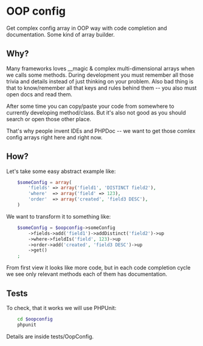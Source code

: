 # OOP config

Get complex config array in OOP way with code completion and documentation. Some kind of array builder.

## Why?

Many frameworks loves __magic & complex multi-dimensional arrays when we calls some methods.
During development you must remember all those trivia and details instead of just thinking on your problem.
Also bad thing is that to know/remember all that keys and rules behind them -- you also must open docs and
read them.

After some time you can copy/paste your code from somewhere to currently developing method/class. But it's also
not good as you should search or open those other place.

That's why people invent IDEs and PHPDoc -- we want to get those comlex config arrays right here and right now.

## How?

Let's take some easy abstract example like:

```php
    $someConfig = array(
        'fields' => array('field1', 'DISTINCT field2'),
        'where'  => array('field' => 123),
        'order'  => array('created', 'field3 DESC'),
    )
```

We want to transform it to something like:

```php
    $someConfig = $oopconfig->someConfig
        ->fields->add('field1')->addDistinct('field2')->up
        ->where->fieldIs('field', 123)->up
        ->order->add('created', 'field3 DESC')->up
        ->get()
    ;
```

From first view it looks like more code, but in each code completion cycle we see only relevant methods
each of them has documentation.

## Tests

To check, that it works we will use PHPUnit:

```bash
    cd $oopconfig
    phpunit
```

Details are inside tests/OopConfig.